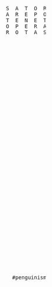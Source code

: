 <pre>










                                               S  A  T  O  R 
                                               A  R  E  P  O 
                                               T  E  N  E  T 
                                               O  P  E  R  A 
                                               R  O  T  A  S








































                                                 #penguinism


                                                                                                             .
</pre>